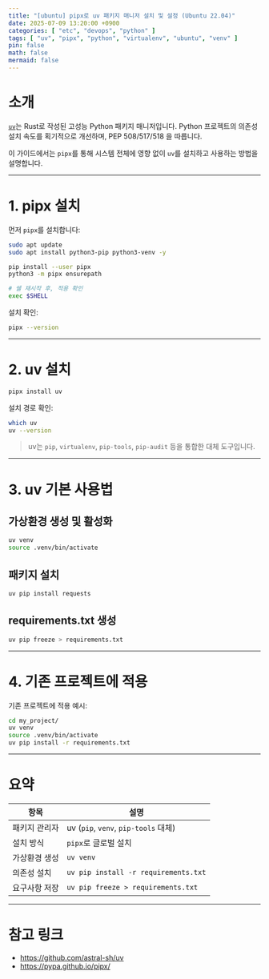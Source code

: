```yaml
---
title: "[ubuntu] pipx로 uv 패키지 매니저 설치 및 설정 (Ubuntu 22.04)"
date: 2025-07-09 13:20:00 +0900
categories: [ "etc", "devops", "python" ]
tags: [ "uv", "pipx", "python", "virtualenv", "ubuntu", "venv" ]
pin: false
math: false
mermaid: false
---
```


# 소개

[`uv`](https://github.com/astral-sh/uv)는 Rust로 작성된 고성능 Python 패키지 매니저입니다. Python 프로젝트의 의존성 설치 속도를 획기적으로 개선하며, PEP 508/517/518 을 따릅니다.

이 가이드에서는 `pipx`를 통해 시스템 전체에 영향 없이 `uv`를 설치하고 사용하는 방법을 설명합니다.

---

# 1. pipx 설치

먼저 `pipx`를 설치합니다:

```bash
sudo apt update
sudo apt install python3-pip python3-venv -y

pip install --user pipx
python3 -m pipx ensurepath
```

```bash
# 쉘 재시작 후, 적용 확인
exec $SHELL
```

설치 확인:

```bash
pipx --version
```

---

# 2. uv 설치

```bash
pipx install uv
```

설치 경로 확인:

```bash
which uv
uv --version
```

> uv는 `pip`, `virtualenv`, `pip-tools`, `pip-audit` 등을 통합한 대체 도구입니다.

---

# 3. uv 기본 사용법

## 가상환경 생성 및 활성화

```bash
uv venv
source .venv/bin/activate
```

## 패키지 설치

```bash
uv pip install requests
```

## requirements.txt 생성

```bash
uv pip freeze > requirements.txt
```

---

# 4. 기존 프로젝트에 적용

기존 프로젝트에 적용 예시:

```bash
cd my_project/
uv venv
source .venv/bin/activate
uv pip install -r requirements.txt
```

---

# 요약

| 항목             | 설명                                      |
|------------------|-------------------------------------------|
| 패키지 관리자    | uv (`pip`, `venv`, `pip-tools` 대체)     |
| 설치 방식        | `pipx`로 글로벌 설치                      |
| 가상환경 생성    | `uv venv`                                 |
| 의존성 설치      | `uv pip install -r requirements.txt`      |
| 요구사항 저장    | `uv pip freeze > requirements.txt`        |

---

# 참고 링크

- https://github.com/astral-sh/uv
- https://pypa.github.io/pipx/
